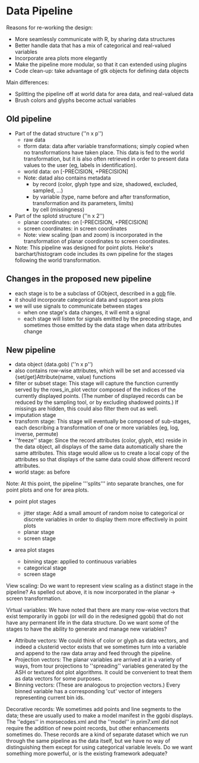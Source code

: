 # Data Pipeline #

Reasons for re-working the design:

  * More seamlessly communicate with R, by sharing data structures
  * Better handle data that has a mix of categorical and real-valued variables
  * Incorporate area plots more elegantly
  * Make the pipeline more modular, so that it can extended using plugins
  * Code clean-up: take advantage of gtk objects for defining data objects

Main differences:

  * Splitting the pipeline off at world data for area data, and real-valued data
  * Brush colors and glyphs become actual variables

## Old pipeline ##

  * Part of the datad structure (''n x p'')
    * raw data
    * tform data: data after variable transformations; simply copied when no transformations have taken place.  This data is fed to the world transformation, but it is also often retrieved in order to present data values to the user (eg, labels in identification).
    * world data: on [-PRECISION, +PRECISION]
    * Note: datad also contains metadata
      * by record (color, glyph type and size, shadowed, excluded, sampled, ...)
      * by variable (type, name before and after transformation, transformation and its parameters, limits)
      * by cell (missingness)
  * Part of the splotd structure (''n x 2'')
    * planar coordinates: on [-PRECISION, +PRECISION]
    * screen coordinates: in screen coordinates
    * Note: view scaling (pan and zoom) is incorporated in the transformation of planar coordinates to screen coordinates.
  * Note: This pipeline was designed for point plots. Heike's barchart/histogram code includes its own pipeline for the stages following the world transformation.

## Changes in the proposed new pipeline ##

  * each stage is to be a subclass of GObject, described in a [gob](http://www.5z.com/jirka/gob.html) file.
  * it should incorporate categorical data and support area plots
  * we will use signals to communicate between stages
    * when one stage's data changes, it will emit a signal
    * each stage will listen for signals emitted by the preceding stage, and sometimes those emitted by the data stage when data attributes change

## New pipeline ##

  * data object (data.gob) (''n x p'')
  * also contains row-wise attributes, which will be set and accessed via {set/get}Attribute(name, value) functions
  * filter or subset stage: This stage will capture the function currently served by the rows\_in\_plot vector composed of the indices of the currently displayed points.  (The number of displayed records can be reduced by the sampling tool, or by excluding shadowed points.)  If missings are hidden, this could also filter them out as well.
  * imputation stage
  * transform stage: This stage will eventually be composed of sub-stages, each describing a transformation of one or more variables (eg, log, inverse, permute)
  * ''freeze'' stage: Since the record attributes (color, glyph, etc) reside in the data object, all displays of the same data automatically share the same attributes.  This stage would allow us to create a local copy of the attributes so that displays of the same data could show different record attributes.
  * world stage: as before

Note: At this point, the pipeline '''splits''' into separate branches, one for point plots and one for area plots.

  * point plot stages
    * jitter stage: Add a small amount of random noise to categorical or discrete variables in order to display them more effectively in point plots
    * planar stage
    * screen stage

  * area plot stages
    * binning stage: applied to continuous variables
    * categorical stage
    * screen stage


View scaling:  Do we want to represent view scaling as a distinct stage in the pipeline?  As spelled out above, it is now incorporated in the planar -> screen transformation.

Virtual variables:  We have noted that there are many row-wise vectors that exist temporarily in ggobi (or will do in the redesigned ggobi) that do not have any permanent life in the data structure.  Do we want some of the stages to have the ability to generate and manage new variables?
  * Attribute vectors: We could think of color or glyph as data vectors, and indeed a clusterid vector exists that we sometimes turn into a variable and append to the raw data array and feed through the pipeline.
  * Projection vectors: The planar variables are arrived at in a variety of ways, from tour projections to ''spreading'' variables generated by the ASH or textured dot plot algorithms.  It could be convenient to treat them as data vectors for some purposes.
  * Binning vectors: (These are analogous to projection vectors.) Every binned variable has a corresponding 'cut' vector of integers representing current bin ids.

Decorative records:  We sometimes add points and line segments to the data; these are usually used to make a model manifest in the ggobi displays.  The ''edges'' in morsecodes.xml and the ''model'' in prim7.xml did not require the addition of new point records, but other enhancements sometimes do.  These records are a kind of separate dataset which we run through the same pipeline as the data itself, but we have no way of distinguishing them except for using categorical variable levels.  Do we want something more powerful, or is the existing framework adequate?